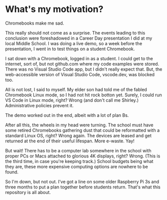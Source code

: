 # What's my motivation?

Chromebooks make me sad.

This really should not come as a surprise. The events leading to this conclusion were foreshadowed in a Career Day presentation I did at my local Middle School. I was doing a live demo, so a week before the presentation, I went in to test things on a student Chromebook.

I sat down with a Chromebook, logged in as a student. I could get to the internet, sort of, but not github.com where my code examples were stored. There was no Visual Studio Code app, but I didn't really expect that. But, the web-accessible version of Visual Studio Code, vscode.dev, was blocked too.

All is not lost, I said to myself. My elder son had told me of the fabled Chromebook Linux mode, so I had not hit rock botton yet. Surely, I could run VS Code in Linux mode, right? Wrong (and don't call me Shirley.) Administrative policies prevent it.

The demo worked out in the end, albeit with a lot of plan Bs.

After all this, the wheels in my head were turning. The school must have some retired Chromebooks gathering dust that could be reformatted with a standard Linux OS, right? Wrong again. The devices are leased and get returned at the end of their useful lifespan. More e-waste. Yay!

But wait! There has to be a computer lab somewhere in the school with proper PCs or Macs attached to glorious 4K displays, right? Wrong. (This is the third time, in case you're keeping track.) School budgets being what they are, these more expensive computing options are nowhere to be found.

So I'm down, but not out. I've got a line on some older Raspberry Pi 3s and three months to put a plan together before students return. That's what this repository is all about.
